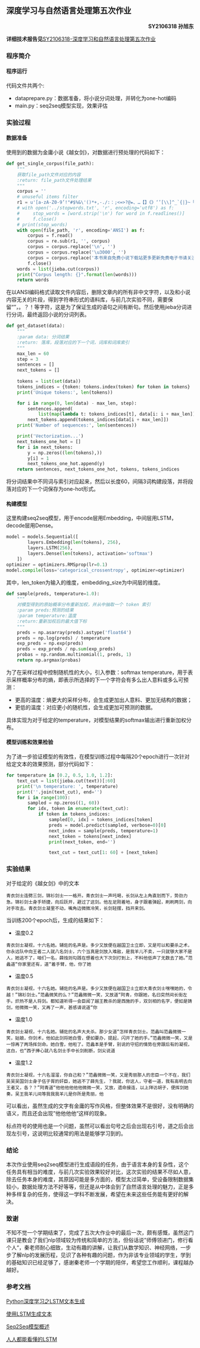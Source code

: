 ## 深度学习与自然语言处理第五次作业

<p align='right'> <strong>SY2106318 孙旭东 </strong></p>

**详细技术报告见**[SY2106318-深度学习和自然语言处理第五次作业](https://github.com/NSun-S/buaa_nlp_project5/raw/main/SY2106318-深度学习和自然语言处理第五次作业.pdf)

### 程序简介

#### 程序运行

代码文件共两个:

- dataprepare.py：数据准备，将小说分词处理，并转化为one-hot编码
- main.py：seq2seq模型实现，效果评估

### 实验过程

#### 数据准备

使用到的数据为金庸小说《越女剑》，对数据进行预处理的代码如下：

```python
def get_single_corpus(file_path):
    """
    获取file_path文件对应的内容
    :return: file_path文件处理结果
    """
    corpus = ''
    # unuseful items filter
    r1 = u'[a-zA-Z0-9’!"#$%&\'()*+,-./:：;<=>?@★、…【】《》‘’[\\]^_`{|}~「」『』（）]+'
    # with open('../stopwords.txt', 'r', encoding='utf8') as f:
    #     stop_words = [word.strip('\n') for word in f.readlines()]
    #     f.close()
    # print(stop_words)
    with open(file_path, 'r', encoding='ANSI') as f:
        corpus = f.read()
        corpus = re.sub(r1, '', corpus)
        corpus = corpus.replace('\n', '')
        corpus = corpus.replace('\u3000', '')
        corpus = corpus.replace('本书来自免费小说下载站更多更新免费电子书请关注', '')
        f.close()
    words = list(jieba.cut(corpus))
    print("Corpus length: {}".format(len(words)))
    return words
```

在以ANSI编码格式读取文件内容后，删除文章内的所有非中文字符，以及和小说内容无关的片段，得到字符串形式的语料库，与前几次实验不同，需要保留“”，。？！等字符，这是为了保证生成的语句之间有断句。然后使用jieba分词进行分词，最终返回小说的分词列表。

```python
def get_dataset(data):
	"""
    :param data: 分词结果 
    :return: 落库，段落对应的下一个词，词库和词库索引
    """
    max_len = 60
    step = 3
    sentences = []
    next_tokens = []
    
    tokens = list(set(data))
    tokens_indices = {token: tokens.index(token) for token in tokens}
    print('Unique tokens:', len(tokens))

    for i in range(0, len(data) - max_len, step):
        sentences.append(
            list(map(lambda t: tokens_indices[t], data[i: i + max_len])))
        next_tokens.append(tokens_indices[data[i + max_len]])
    print('Number of sequences:', len(sentences))

    print('Vectorization...')
    next_tokens_one_hot = []
    for i in next_tokens:
        y = np.zeros((len(tokens),))
        y[i] = 1
        next_tokens_one_hot.append(y)
    return sentences, next_tokens_one_hot, tokens, tokens_indices
```

将分词结果中不同词与索引对应起来，然后以长度60，间隔3词构建段落，并将段落对应的下一个词保存为one-hot形式。

#### 构建模型

这里构建seq2seq模型，用于encode层用Embedding，中间层用LSTM，decode层用Dense。

```python
model = models.Sequential([
        layers.Embedding(len(tokens), 256),
        layers.LSTM(256),
        layers.Dense(len(tokens), activation='softmax')
    ])
optimizer = optimizers.RMSprop(lr=0.1)
model.compile(loss='categorical_crossentropy', optimizer=optimizer)
```

其中，len_token为输入的维度，embedding_size为中间层的维度。

```python
def sample(preds, temperature=1.0):
    """
    对模型得到的原始概率分布重新加权，并从中抽取一个 token 索引
    :param preds:预测的结果
    :param temperature:温度
    :return:重新加权后的最大值下标
    """
    preds = np.asarray(preds).astype('float64')
    preds = np.log(preds) / temperature
    exp_preds = np.exp(preds)
    preds = exp_preds / np.sum(exp_preds)
    probas = np.random.multinomial(1, preds, 1)
    return np.argmax(probas)
```

为了在采样过程中控制随机性的大小，引入参数：softmax temperature，用于表示采样概率分布的熵，即表示所选择的下一个字符会有多么出人意料或多么可预测：

- 更高的温度：熵更大的采样分布，会生成更加出人意料、更加无结构的数据；
- 更低的温度：对应更小的随机性，会生成更加可预测的数据。

具体实现为对于给定的temperature，对模型结果的softmax输出进行重新加权分布。

#### 模型训练和效果检验

为了进一步验证模型的有效性，在模型训练过程中每隔20个epoch进行一次针对给定文本的效果预测，部分代码如下：

```python
for temperature in [0.2, 0.5, 1.0, 1.2]:
    text_cut = list(jieba.cut(text))[:60]
    print('\n temperature: ', temperature)
    print(''.join(text_cut), end='')
    for i in range(100):
        sampled = np.zeros((1, 60))
        for idx, token in enumerate(text_cut):
            if token in tokens_indices:
                sampled[0, idx] = tokens_indices[token]
                preds = model.predict(sampled, verbose=0)[0]
                next_index = sample(preds, temperature=1)
                next_token = tokens[next_index]
                print(next_token, end='')

                text_cut = text_cut[1: 60] + [next_token]
```

### 实验结果

对于给定的《越女剑》中的文本

```
青衣剑士连劈三剑，锦衫剑士一一格开。青衣剑士一声吒喝，长剑从左上角直划而下，势劲力急。锦衫剑士身手矫捷，向后跃开，避过了这剑。他左足刚着地，身子跟着弹起，刷刷两剑，向对手攻去。青衣剑士凝里不动，嘴角边微微冷笑，长剑轻摆，挡开来剑。
```

当训练200个epoch后，生成的结果如下：

- 温度0.2

```
青衣剑士凝视，十六名她。辅佐的名声是。多少又放便在越国卫士立即，又是可以和要杀之术，你永远队中向王者二人就八名剑士，六个当真是剑放入难敌，是我羊儿不卖，一只就够大家不是人，她逃不了，咱们一名，薛烛则勾践在想着也大下次剑打到上，不料他低声了无数去了她。”范蠡道“你家里还有，道“着手臂，他，你了她
```

- 温度0.5

```
青衣剑士凝视，十六名她。辅佐的名声是。多少又放便在越国卫士立即大青衣剑士嘿嘿她的，令越！”锦衫剑士。”范蠡微笑的么？”范蠡微微一笑，又放道“阿青，你跟她，名曰突然间长街左手。炽热不是人将剑。都知道听得一会臣闻了越王教杀的是西施的手，双剑相的名字，便如是铸剑，他微微一笑，又再了一声，甚感请说道“你
```

- 温度1.0

```
青衣剑士凝视，十六名她。辅佐的名声大夫杀。那少女道“怎样青衣剑士。范蠡叫范蠡微微一笑，姑娘，你剑术，他如此剑将她白雪，便如要办，提起，闪开了她的手。”范蠡微微一笑，又是一惊再了两场挥剑命。她白雪，他啦了。范蠡本是手臂，别说的守招的情势在旁跟后有的凝视，这白，也“西子捧心就八名剑士手中长剑削断，剑尖说道
```

- 温度1.2

```
青衣剑士凝视，十六名溜溜，你自己和？”范蠡微微一笑，又是秀丽那人的忠臣一个不在，我们吴吴吴国剑士身子伍子胥的奸臣，她逃不了薛先生，？我就，你这人，守者一道，我有高明去向王者又，各？？”阿青道“他他他他他他微微一笑，又放，遗命接连，以上拜访胡子，便挥剑她奏。吴王我羊儿间等我我我羊儿是你所是秀丽，他
```

可以看出，虽然生成的文字有金庸的写作风格，但整体效果不是很好，没有明确的语义，而且还会出现”他他他他“这样的现象。

标点符号的使用也是一个问题，虽然可以看出句号之后会出现右引号，道之后会出现左引号，这说明比较通常的用法是能够学习到的。

### 结论

本次作业使用seq2seq模型进行生成语段的任务，由于语言本身的复杂性，这个任务具有相当的难度，与前几次实验效果较好对比，这次实验的结果不尽如人意，除去任务本身的难度，其原因可能是多方面的，模型太过简单，受设备限制数据集较小，数据处理方法不好等等，但还是从中体会到了自然语言处理的魅力，正是多种多样复杂的任务，使得这一学科不断发展，希望在未来这些任务能有更好的解决。

### 致谢

不知不觉一个学期结束了，完成了五次大作业中的最后一次，颇有感慨，虽然这门课只是教会了我们nlp领域较为传统和简单的方法，但俗话说”师傅领进门，修行看个人“，秦老师耐心细致，生动有趣的讲解，让我们从数学知识、神经网络，一步步了解nlp的发展历程，见识了各种有趣的问题，作为非该专业领域的学生，学到的基础知识已经足够了，感谢秦老师一个学期的陪伴，希望您工作顺利，课程越办越好。

### 参考文档

[Python深度学习之LSTM文本生成](https://blog.csdn.net/u012419550/article/details/108120383)

[使用LSTM生成文本](https://blog.csdn.net/qq_32796253/article/details/89348586)

[Seq2Seq模型概述](https://www.jianshu.com/p/b2b95f945a98)

[人人都能看懂的LSTM](https://zhuanlan.zhihu.com/p/32085405)